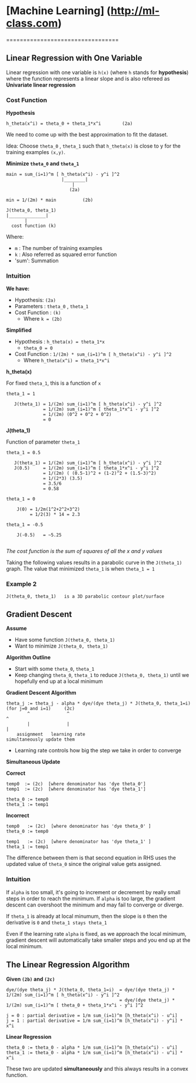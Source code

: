 # [Machine Learning] (http://ml-class.com)

=================================

## Linear Regression with One Variable

Linear regression with one variable is `h(x)` (where `h` stands for **hypothesis**) where the function represents a linear slope and is also refereed as **Univariate linear regression**


### Cost Function

**Hypothesis**

```
h_theta(x^i) = theta_0 + theta_1*x^i        (2a)
```

We need to come up with the best approximation to fit the dataset. 

Idea: Choose `theta_0` , `theta_1` such that `h_theta(x)` is close to y for the training examples `(x,y)`. 

**Minimize `theta_0` and `theta_1`**

```
main = sum_(i=1)^m [ h_theta(x^i) - y^i ]^2  
                     |________|
                         |
                        (2a)    
```
```
min = 1/(2m) * main          (2b)
```
```
J(theta_0, theta_1)
|______________|
       |
  cost function (k)
```


Where:

-  `m` : The number of training examples
-  `k` : Also referred as squared error function
-  'sum': Summation


### Intuition 

**We have:**

- Hypothesis: `(2a)`
- Parameters :   `theta_0` , `theta_1`
- Cost Function : `(k)`
   + Where `k = (2b)`
	
**Simplified**

- Hypothesis : `h_theta(x) = theta_1*x`
 	+ `theta_0 = 0`
- Cost Function : `1/(2m) * sum_(i=1)^m [ h_theta(x^i) - y^i ]^2`
    + Where `h_theta(x^i) = theta_1*x^i`
	

**h_theta(x)**

For fixed `theta_1`, this is a function of `x`

```
theta_1 = 1
   
   J(theta_1) = 1/(2m) sum_(i=1)^m [ h_theta(x^i) - y^i ]^2 
              = 1/(2m) sum_(i=1)^m [ theta_1*x^i - y^i ]^2 
              = 1/(2m) (0^2 + 0^2 + 0^2)
              = 0   
```

**J(theta_1)**

Function of parameter `theta_1`

```
theta_1 = 0.5

   J(theta_1) = 1/(2m) sum_(i=1)^m [ h_theta(x^i) - y^i ]^2 
   J(0.5)     = 1/(2m) sum_(i=1)^m [ theta_1*x^i - y^i ]^2 
              = 1/(2m) ( (0.5-1)^2 + (1-2)^2 + (1.5-3)^2)
              = 1/(2*3) (3.5)   
              = 3.5/6
              = 0.58

theta_1 = 0

    J(0) = 1/2m(1^2+2^2+3^2) 
         = 1/2(3) * 14 = 2.3
	
theta_1 = -0.5

    J(-0.5)   = ~5.25
	
```

*The cost function is the sum of squares of all the x and y values*

Taking the following values results in a parabolic curve in the `J(theta_1)` graph.
The value that minimized `theta_1` is when `theta_1 = 1`

### Example 2

```
J(theta_0, theta_1)   is a 3D parabolic contour plot/surface
```


## Gradient Descent

**Assume**

- Have some function `J(theta_0, theta_1)`
- Want to minimize `J(theta_0, theta_1)`

**Algorithm Outline**

- Start with some `theta_0`, `theta_1`
- Keep changing `theta_0`, `theta_1` to reduce `J(theta_0, theta_1)` until we hopefully end up at a local minimum

**Gradient Descent Algorithm**

```
theta_j := theta_j - alpha * dye/(dye theta_j) * J(theta_0, theta_1=i)    (for j=0 and i=1)     (2c)
        ^              ^                                                         ^
        |              |                                                         |
  	assignment   learning rate                                        simultaneously update them
```


- Learning rate controls how big the step we take in order to converge

**Simultaneous Update**

**Correct**

```
temp0  := (2c)  [where denominator has 'dye theta_0']
temp1  := (2c)  [where denominator has 'dye theta_1']

theta_0 := temp0
theta_1 := temp1
```

**Incorrect**

```
temp0   := (2c)  [where denominator has 'dye theta_0' ]
theta_0 := temp0

temp1   := (2c)  [where denominator has 'dye theta_1' ]
theta_1 := temp1
```

The difference between them is that second equation in RHS uses the updated value of `theta_0` since the original value gets assigned.

### Intuition

If `alpha` is too small, it's going to increment or decrement by really small steps in order to reach the minimum. If `alpha` is too large, the gradient descent can overshoot the minimum and may fail to converge or diverge.

If `theta_1` is already at local minumum, then the slope is `0` then the derivative is `0` and `theta_1 stays theta_1`

Even if the learning rate `alpha` is fixed, as we approach the local minimum, gradient descent will automatically take smaller steps and you end up at the local minimum.


## The Linear Regression Algorithm


**Given `(2b)` and `(2c)`**

```
dye/(dye theta_j) * J(theta_0, theta_1=i)  = dye/(dye theta_j) * 1/(2m) sum_(i=1)^m [ h_theta(x^i) - y^i ]^2 
                                           = dye/(dye theta_j) * 1/(2m) sum_(i=1)^m [ theta_0 + theta_1*x^i - y^i ]^2
															
j = 0 : partial derivative = 1/m sum_(i=1)^m [h_theta(x^i) - u^i]
j = 1 : partial derivative = 1/m sum_(i=1)^m [h_theta(x^i) - y^i] * x^i

```

**Linear Regression**

```
theta_0 := theta_0 - alpha * 1/m sum_(i=1)^m [h_theta(x^i) - u^i]           
theta_1 := theta_0 - alpha * 1/m sum_(i=1)^m [h_theta(x^i) - u^i] * x^i  
```


These two are updated  **simultaneously** and this always results in a convex function.
